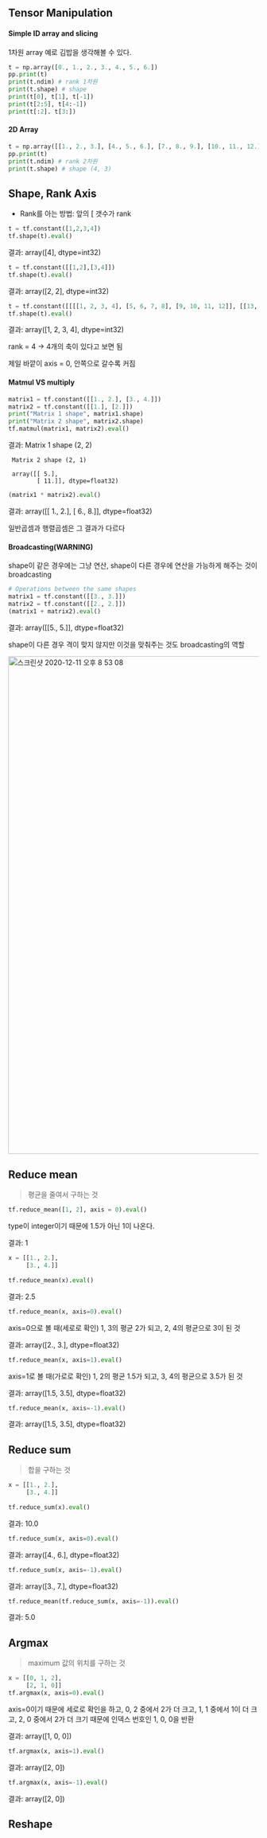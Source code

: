 ## Tensor Manipulation

#### Simple ID array and slicing

1차원 array 예로 김밥을 생각해볼 수 있다.

```python
t = np.array([0., 1., 2., 3., 4., 5., 6.])
pp.print(t)
print(t.ndim) # rank 1차원
print(t.shape) # shape
print(t[0], t[1], t[-1])
print(t[2:5], t[4:-1])
print(t[:2]. t[3:])
```

#### 2D Array

```python
t = np.array([[1., 2., 3.], [4., 5., 6.], [7., 8., 9.], [10., 11., 12.]])
pp.print(t)
print(t.ndim) # rank 2차원
print(t.shape) # shape (4, 3)
```

## Shape, Rank Axis

- Rank를 아는 방법: 앞의 [ 갯수가 rank

```python
t = tf.constant([1,2,3,4])
tf.shape(t).eval()
```

결과: array([4], dtype=int32)

```python
t = tf.constant([[1,2],[3,4]])
tf.shape(t).eval()
```

결과: array([2, 2], dtype=int32)

```python
t = tf.constant([[[[1, 2, 3, 4], [5, 6, 7, 8], [9, 10, 11, 12]], [[13, 14, 15, 16], [17, 18, 19, 20], [21, 22, 23, 24]]]])
tf.shape(t).eval()
```

결과: array([1, 2, 3, 4], dtype=int32)

rank = 4 -> 4개의 축이 있다고 보면 됨

제일 바깥이 axis = 0, 안쪽으로 갈수록 커짐

#### Matmul VS multiply

```python
matrix1 = tf.constant([[1., 2.], [3., 4.]])
matrix2 = tf.constant([[1.], [2.]])
print("Matrix 1 shape", matrix1.shape)
print("Matrix 2 shape", matrix2.shape)
tf.matmul(matrix1, matrix2).eval()
```

결과: Matrix 1 shape (2, 2)

     Matrix 2 shape (2, 1)
     
     array([[ 5.],
            [ 11.]], dtype=float32)

```python
(matrix1 * matrix2).eval()
```

결과: array([[  1., 2.],
            [  6., 8.]], dtype=float32)
            
일반곱셈과 행렬곱셈은 그 결과가 다르다

#### Broadcasting(WARNING)

shape이 같은 경우에는 그냥 연산, shape이 다른 경우에 연산을 가능하게 해주는 것이 broadcasting

```python
# Operations between the same shapes
matrix1 = tf.constant([[3., 3.]])
matrix2 = tf.constant([[2., 2.]])
(matrix1 + matrix2).eval()
```

결과: array([[5., 5.]], dtype=float32)

shape이 다른 경우 격이 맞지 않지만 이것을 맞춰주는 것도 broadcasting의 역할

<img width="1000" alt="스크린샷 2020-12-11 오후 8 53 08" src="https://user-images.githubusercontent.com/62995632/101900520-f5fc2900-3bf2-11eb-95bf-fd2c85495c50.png">

## Reduce mean

> 평균을 줄여서 구하는 것

```python
tf.reduce_mean([1, 2], axis = 0).eval()
```

type이 integer이기 때문에 1.5가 아닌 1이 나온다.

결과: 1

```python
x = [[1., 2.],
     [3., 4.]]
     
tf.reduce_mean(x).eval()
```

결과: 2.5

```python
tf.reduce_mean(x, axis=0).eval()
```

axis=0으로 볼 때(세로로 확인) 1, 3의 평균 2가 되고, 2, 4의 평균으로 3이 된 것

결과: array([2., 3.], dtype=float32)

```python
tf.reduce_mean(x, axis=1).eval()
```

axis=1로 볼 때(가로로 확인) 1, 2의 평균 1.5가 되고, 3, 4의 평균으로 3.5가 된 것

결과: array([1.5, 3.5], dtype=float32)

```python
tf.reduce_mean(x, axis=-1).eval()
```

결과: array([1.5, 3.5], dtype=float32)

## Reduce sum

> 합을 구하는 것

```python
x = [[1., 2.],
     [3., 4.]]
     
tf.reduce_sum(x).eval()
```

결과: 10.0

```python
tf.reduce_sum(x, axis=0).eval()
```

결과: array([4., 6.], dtype=float32)

```python
tf.reduce_sum(x, axis=-1).eval()
```

결과: array([3., 7.], dtype=float32)

```python
tf.reduce_mean(tf.reduce_sum(x, axis=-1)).eval()
```

결과: 5.0

## Argmax

> maximum 값의 위치를 구하는 것

```python
x = [[0, 1, 2],
     [2, 1, 0]]
tf.argmax(x, axis=0).eval()
```

axis=0이기 때문에 세로로 확인을 하고, 0, 2 중에서 2가 더 크고, 1, 1 중에서 1이 더 크고, 2, 0 중에서 2가
더 크기 때문에 인덱스 번호인 1, 0, 0을 반환

결과: array([1, 0, 0])

```python
tf.argmax(x, axis=1).eval()
```

결과: array([2, 0])

```python
tf.argmax(x, axis=-1).eval()
```

결과: array([2, 0])


## Reshape

```python

```
